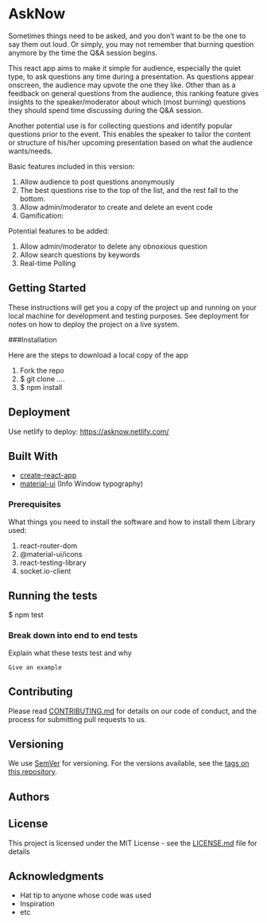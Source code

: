 # AskNow

Sometimes things need to be asked, and you don’t want to be the one to say them out loud. Or simply, you may not remember that burning question anymore by the time the Q&A session begins.

This react app aims to make it simple for audience, especially the quiet type, to ask questions any time during a presentation. As questions appear onscreen, the audience may upvote the one they like. Other than as a feedback on general questions from the audience, this ranking feature gives insights to the speaker/moderator about which (most burning) questions they should spend time discussing during the Q&A session.

Another potential use is for collecting questions and identify popular questions prior to the event. This enables the speaker to tailor the content or structure of his/her upcoming presentation based on what the audience wants/needs.

Basic features included in this version:

1. Allow audience to post questions anonymously
2. The best questions rise to the top of the list, and the rest fall to the bottom.
3. Allow admin/moderator to create and delete an event code
4. Gamification:

Potential features to be added:

1. Allow admin/moderator to delete any obnoxious question
2. Allow search questions by keywords
3. Real-time Polling

## Getting Started

These instructions will get you a copy of the project up and running on your local machine for development and testing purposes. See deployment for notes on how to deploy the project on a live system.

###Installation

Here are the steps to download a local copy of the app

1. Fork the repo
2. \$ git clone ....
3. \$ npm install

## Deployment

Use netlify to deploy:
https://asknow.netlify.com/

## Built With

- [create-react-app](https://www.npmjs.com/package/create-react-app)
- [material-ui](https://material-ui.com) (Info Window typography)

### Prerequisites

What things you need to install the software and how to install them
Library used:

1. react-router-dom
2. @material-ui/icons
3. react-testing-library
4. socket.io-client

## Running the tests

\$ npm test

### Break down into end to end tests

Explain what these tests test and why

```
Give an example
```

## Contributing

Please read [CONTRIBUTING.md](https://gist.github.com/PurpleBooth/b24679402957c63ec426) for details on our code of conduct, and the process for submitting pull requests to us.

## Versioning

We use [SemVer](http://semver.org/) for versioning. For the versions available, see the [tags on this repository](https://github.com/your/project/tags).

## Authors

## License

This project is licensed under the MIT License - see the [LICENSE.md](LICENSE.md) file for details

## Acknowledgments

- Hat tip to anyone whose code was used
- Inspiration
- etc
